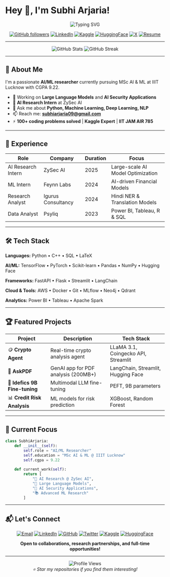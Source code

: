 # Hey 👋, I'm Subhi Arjaria!

<div align="center">
  <img src="https://readme-typing-svg.herokuapp.com?font=Fira+Code&size=28&duration=3000&pause=1000&color=4ECDC4&center=true&vCenter=true&width=500&lines=AI%2FML+Researcher;Data+Scientist;Problem+Solver" alt="Typing SVG" />
</div>

<div align="center">
  
[![GitHub followers](https://img.shields.io/github/followers/SubhiArjaria?style=for-the-badge&logo=github&logoColor=white&color=4ECDC4)](https://github.com/SubhiArjaria)
[![LinkedIn](https://img.shields.io/badge/linkedin-%231E77B5.svg?&style=for-the-badge&logo=linkedin&logoColor=white)](https://www.linkedin.com/in/subhi18082002/)
[![Kaggle](https://img.shields.io/badge/kaggle-20BEFF.svg?&style=for-the-badge&logo=kaggle&logoColor=white)](https://www.kaggle.com/)
[![HuggingFace](https://img.shields.io/badge/🤗_huggingface-FCC72C.svg?&style=for-the-badge&logo=huggingface&logoColor=black)](https://huggingface.co/Subhi09)
[![X](https://img.shields.io/badge/X-%23000000.svg?style=for-the-badge&logo=X&logoColor=white)](https://x.com/SubhiArjaria09)
[![Resume](https://img.shields.io/badge/📄_Resume-Download-blue?style=for-the-badge&logo=googledrive&logoColor=white)](https://drive.google.com/YOUR_RESUME_LINK)

</div>

---

<div align="center">
  <img src="https://github-readme-stats.vercel.app/api?username=SubhiArjaria&show_icons=true&theme=tokyonight&hide_border=true&bg_color=0D1117&title_color=4ECDC4&icon_color=FF6B6B&text_color=FFFFFF" alt="GitHub Stats" />
  <img src="https://github-readme-streak-stats.herokuapp.com/?user=SubhiArjaria&theme=tokyonight&hide_border=true&background=0D1117&stroke=4ECDC4&ring=FF6B6B&fire=FF6B6B&currStreakLabel=4ECDC4" alt="GitHub Streak" />
</div>

---

## 🚀 About Me

I'm a passionate **AI/ML researcher** currently pursuing MSc AI & ML at IIIT Lucknow with CGPA 9.22.

- 🔭 Working on **Large Language Models** and **AI Security Applications**
- 🌱 **AI Research Intern** at ZySec AI
- 💬 Ask me about **Python, Machine Learning, Deep Learning, NLP**
- 📫 Reach me: **subhiarjaria09@gmail.com**
- ⚡ **100+ coding problems solved** | **Kaggle Expert** | **IIT JAM AIR 785**

---

## 💼 Experience

| Role | Company | Duration | Focus |
|------|---------|----------|-------|
| AI Research Intern | ZySec AI | 2025 | Large-scale AI Model Optimization |
| ML Intern | Feynn Labs | 2024 | AI-driven Financial Models |
| Research Analyst | Igurus Consultancy | 2024 | Hindi NER & Translation Models |
| Data Analyst | Psyliq | 2023 | Power BI, Tableau, R & SQL |

---

## 🛠️ Tech Stack

**Languages:** Python • C++ • SQL • LaTeX

**AI/ML:** TensorFlow • PyTorch • Scikit-learn • Pandas • NumPy • Hugging Face

**Frameworks:** FastAPI • Flask • Streamlit • LangChain

**Cloud & Tools:** AWS • Docker • Git • MLflow • Neo4j • Qdrant

**Analytics:** Power BI • Tableau • Apache Spark

---

## 🏆 Featured Projects

| Project | Description | Tech Stack |
|---------|-------------|------------|
| 🪙 **Crypto Agent** | Real-time crypto analysis agent | LLaMA 3.1, Coingecko API, Streamlit |
| 📄 **AskPDF** | GenAI app for PDF analysis (200MB+) | LangChain, Streamlit, Hugging Face |
| 🎯 **Idefics 9B Fine-tuning** | Multimodal LLM fine-tuning | PEFT, 9B parameters |
| 📊 **Credit Risk Analysis** | ML models for risk prediction | XGBoost, Random Forest |

---

## 🎯 Current Focus

```python
class SubhiArjaria:
    def __init__(self):
        self.role = "AI/ML Researcher"
        self.education = "MSc AI & ML @ IIIT Lucknow"
        self.cgpa = 9.22
        
    def current_work(self):
        return [
            "🔬 AI Research @ ZySec AI",
            "🤖 Large Language Models",
            "🔐 AI Security Applications",
            "📚 Advanced ML Research"
        ]
```

---

## 📬 Let's Connect

<div align="center">

[![Email](https://img.shields.io/badge/📧_Email-D14836?style=for-the-badge&logo=gmail&logoColor=white)](mailto:subhiarjaria09@gmail.com)
[![LinkedIn](https://img.shields.io/badge/💼_LinkedIn-0077B5?style=for-the-badge&logo=linkedin&logoColor=white)](https://www.linkedin.com/in/subhi18082002/)
[![GitHub](https://img.shields.io/badge/🐱_GitHub-100000?style=for-the-badge&logo=github&logoColor=white)](https://github.com/SubhiArjaria)
[![Twitter](https://img.shields.io/badge/🐦_Twitter-1DA1F2?style=for-the-badge&logo=twitter&logoColor=white)](https://x.com/SubhiArjaria09)
[![Kaggle](https://img.shields.io/badge/📊_Kaggle-20BEFF?style=for-the-badge&logo=kaggle&logoColor=white)](https://www.kaggle.com/)
[![HuggingFace](https://img.shields.io/badge/🤗_HuggingFace-FFD21E?style=for-the-badge&logo=huggingface&logoColor=black)](https://huggingface.co/Subhi09)

**Open to collaborations, research partnerships, and full-time opportunities!**

</div>

---

<div align="center">
  <img src="https://komarev.com/ghpvc/?username=SubhiArjaria&label=Profile%20views&color=4ECDC4&style=for-the-badge" alt="Profile Views" />
</div>

<div align="center">
  <i>⭐ Star my repositories if you find them interesting!</i>
</div>
